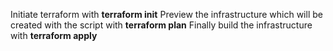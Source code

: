 Initiate terraform  with **terraform init**
Preview the infrastructure which will be created with the script with **terraform plan**
Finally build the infrastructure with **terraform apply**
